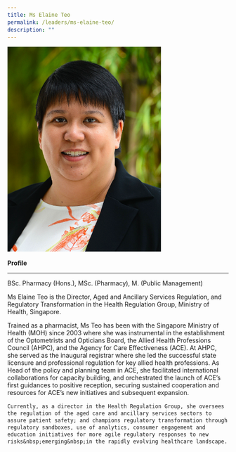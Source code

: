 ```yaml
---
title: Ms Elaine Teo
permalink: /leaders/ms-elaine-teo/
description: ""
---
```

<img style="width:350px" src="/images/Leaders/ms%20elaine%20teo.png">

**Profile**&nbsp;

* * *
BSc. Pharmacy (Hons.), MSc. (Pharmacy), M. (Public Management)

Ms Elaine Teo is the Director, Aged and Ancillary Services Regulation, and Regulatory Transformation in the Health Regulation Group, Ministry of Health, Singapore.&nbsp;

Trained as a pharmacist, Ms Teo has been with the Singapore Ministry of Health (MOH) since 2003 where she was instrumental in the establishment of the Optometrists and Opticians Board, the Allied Health Professions Council (AHPC), and the Agency for Care Effectiveness (ACE). At AHPC, she served as the inaugural registrar where she led the successful state licensure and professional regulation for key allied health professions. As Head of the policy and planning team in ACE, she&nbsp;facilitated&nbsp;international collaborations for capacity building, and orchestrated the launch of ACE’s first&nbsp;guidances&nbsp;to positive reception, securing sustained cooperation and resources for ACE’s new initiatives and&nbsp;subsequent&nbsp;expansion.&nbsp;

	Currently, as a director in the Health Regulation Group, she oversees the regulation of the aged care and ancillary services sectors to assure patient safety; and champions regulatory transformation through regulatory sandboxes, use of analytics, consumer engagement and education initiatives for more agile regulatory responses to new risks&nbsp;emerging&nbsp;in the rapidly evolving healthcare landscape.